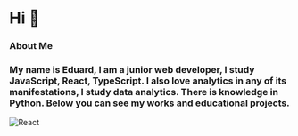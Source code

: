 # Hi 👋

### About Me

### My name is Eduard, I am a junior web developer, I study JavaScript, React, TypeScript. I also love analytics in any of its manifestations, I study data analytics. There is knowledge in Python. Below you can see my works and educational projects.

![React](https://img.shields.io/badge/react-%2320232a.svg?style=for-the-badge&logo=react&logoColor=%2361DAFB)

<!--
**EDDON11/EDDON11** is a ✨ _special_ ✨ repository because its `README.md` (this file) appears on your GitHub profile.

Here are some ideas to get you started:

- 🔭 I’m currently working on ...
- 🌱 I’m currently learning ...
- 👯 I’m looking to collaborate on ...
- 🤔 I’m looking for help with ...
- 💬 Ask me about ...
- 📫 How to reach me: ...
- 😄 Pronouns: ...
- ⚡ Fun fact: ...
-->
